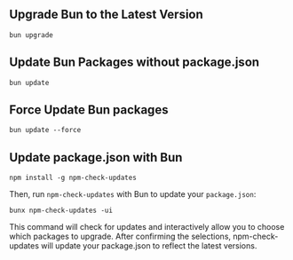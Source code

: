 ## **Upgrade Bun to the Latest Version**

```
bun upgrade
```

## **Update Bun Packages without package.json**

```
bun update
```

## **Force Update Bun packages**

```
bun update --force
```

## **Update package.json with Bun**

```
npm install -g npm-check-updates
```

Then, run `npm-check-updates` with Bun to update your `package.json`:

```
bunx npm-check-updates -ui
```

This command will check for updates and interactively allow you to choose which packages to upgrade. After confirming the selections, npm-check-updates will update your package.json to reflect the latest versions.

